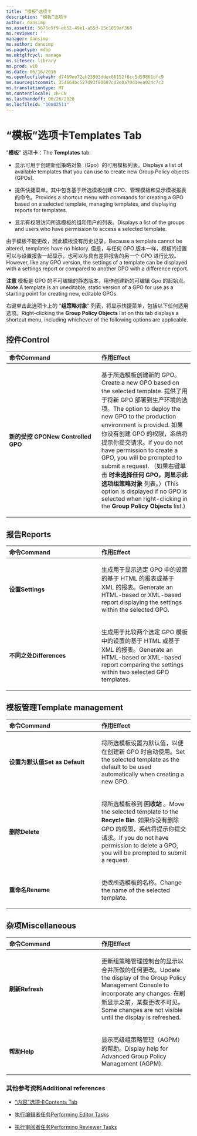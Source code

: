 ```yaml
---
title: “模板”选项卡
description: “模板”选项卡
author: dansimp
ms.assetid: 5676e9f9-eb52-49e1-a55d-15c1059af368
ms.reviewer: ''
manager: dansimp
ms.author: dansimp
ms.pagetype: mdop
ms.mktglfcycl: manage
ms.sitesec: library
ms.prod: w10
ms.date: 06/16/2016
ms.openlocfilehash: d7469ee72eb23903ddec66152f8cc5d59861dfc9
ms.sourcegitcommit: 354664bc527d93f80687cd2eba70d1eea024c7c3
ms.translationtype: MT
ms.contentlocale: zh-CN
ms.lasthandoff: 06/26/2020
ms.locfileid: "10802511"
---
```

# <span data-ttu-id="5b91b-103">“模板”选项卡</span><span class="sxs-lookup"><span data-stu-id="5b91b-103">Templates Tab</span></span>


<span data-ttu-id="5b91b-104">"**模板**" 选项卡：</span><span class="sxs-lookup"><span data-stu-id="5b91b-104">The **Templates** tab:</span></span>

-   <span data-ttu-id="5b91b-105">显示可用于创建新组策略对象（Gpo）的可用模板列表。</span><span class="sxs-lookup"><span data-stu-id="5b91b-105">Displays a list of available templates that you can use to create new Group Policy objects (GPOs).</span></span>

-   <span data-ttu-id="5b91b-106">提供快捷菜单，其中包含基于所选模板创建 GPO、管理模板和显示模板报表的命令。</span><span class="sxs-lookup"><span data-stu-id="5b91b-106">Provides a shortcut menu with commands for creating a GPO based on a selected template, managing templates, and displaying reports for templates.</span></span>

-   <span data-ttu-id="5b91b-107">显示有权限访问所选模板的组和用户的列表。</span><span class="sxs-lookup"><span data-stu-id="5b91b-107">Displays a list of the groups and users who have permission to access a selected template.</span></span>

<span data-ttu-id="5b91b-108">由于模板不能更改，因此模板没有历史记录。</span><span class="sxs-lookup"><span data-stu-id="5b91b-108">Because a template cannot be altered, templates have no history.</span></span> <span data-ttu-id="5b91b-109">但是，与任何 GPO 版本一样，模板的设置可以与设置报告一起显示，也可以与具有差异报告的另一个 GPO 进行比较。</span><span class="sxs-lookup"><span data-stu-id="5b91b-109">However, like any GPO version, the settings of a template can be displayed with a settings report or compared to another GPO with a difference report.</span></span>

<span data-ttu-id="5b91b-110">**注意** 模板是 GPO 的不可编辑的静态版本，用作创建新的可编辑 Gpo 的起始点。</span><span class="sxs-lookup"><span data-stu-id="5b91b-110">**Note** A template is an uneditable, static version of a GPO for use as a starting point for creating new, editable GPOs.</span></span>

 

<span data-ttu-id="5b91b-111">右键单击此选项卡上的 "**组策略对象**" 列表，将显示快捷菜单，包括以下任何适用选项。</span><span class="sxs-lookup"><span data-stu-id="5b91b-111">Right-clicking the **Group Policy Objects** list on this tab displays a shortcut menu, including whichever of the following options are applicable.</span></span>

## <span data-ttu-id="5b91b-112">控件</span><span class="sxs-lookup"><span data-stu-id="5b91b-112">Control</span></span>


<table>
<colgroup>
<col width="50%" />
<col width="50%" />
</colgroup>
<thead>
<tr class="header">
<th align="left"><span data-ttu-id="5b91b-113">命令</span><span class="sxs-lookup"><span data-stu-id="5b91b-113">Command</span></span></th>
<th align="left"><span data-ttu-id="5b91b-114">作用</span><span class="sxs-lookup"><span data-stu-id="5b91b-114">Effect</span></span></th>
</tr>
</thead>
<tbody>
<tr class="odd">
<td align="left"><p><strong><span data-ttu-id="5b91b-115">新的受控 GPO</span><span class="sxs-lookup"><span data-stu-id="5b91b-115">New Controlled GPO</span></span></strong></p></td>
<td align="left"><p><span data-ttu-id="5b91b-116">基于所选模板创建新的 GPO。</span><span class="sxs-lookup"><span data-stu-id="5b91b-116">Create a new GPO based on the selected template.</span></span> <span data-ttu-id="5b91b-117">提供了用于将新 GPO 部署到生产环境的选项。</span><span class="sxs-lookup"><span data-stu-id="5b91b-117">The option to deploy the new GPO to the production environment is provided.</span></span> <span data-ttu-id="5b91b-118">如果你没有创建 GPO 的权限，系统将提示你提交请求。</span><span class="sxs-lookup"><span data-stu-id="5b91b-118">If you do not have permission to create a GPO, you will be prompted to submit a request.</span></span> <span data-ttu-id="5b91b-119">（如果右键单击 <strong> 时未选择任何 GPO，则显示此选项组策略对象 </strong> 列表。）</span><span class="sxs-lookup"><span data-stu-id="5b91b-119">(This option is displayed if no GPO is selected when right-clicking in the <strong>Group Policy Objects</strong> list.)</span></span></p></td>
</tr>
</tbody>
</table>

 

## <span data-ttu-id="5b91b-120">报告</span><span class="sxs-lookup"><span data-stu-id="5b91b-120">Reports</span></span>


<table>
<colgroup>
<col width="50%" />
<col width="50%" />
</colgroup>
<thead>
<tr class="header">
<th align="left"><span data-ttu-id="5b91b-121">命令</span><span class="sxs-lookup"><span data-stu-id="5b91b-121">Command</span></span></th>
<th align="left"><span data-ttu-id="5b91b-122">作用</span><span class="sxs-lookup"><span data-stu-id="5b91b-122">Effect</span></span></th>
</tr>
</thead>
<tbody>
<tr class="odd">
<td align="left"><p><strong><span data-ttu-id="5b91b-123">设置</span><span class="sxs-lookup"><span data-stu-id="5b91b-123">Settings</span></span></strong></p></td>
<td align="left"><p><span data-ttu-id="5b91b-124">生成用于显示选定 GPO 中的设置的基于 HTML 的报表或基于 XML 的报表。</span><span class="sxs-lookup"><span data-stu-id="5b91b-124">Generate an HTML-based or XML-based report displaying the settings within the selected GPO.</span></span></p></td>
</tr>
<tr class="even">
<td align="left"><p><strong><span data-ttu-id="5b91b-125">不同之处</span><span class="sxs-lookup"><span data-stu-id="5b91b-125">Differences</span></span></strong></p></td>
<td align="left"><p><span data-ttu-id="5b91b-126">生成用于比较两个选定 GPO 模板中的设置的基于 HTML 或基于 XML 的报表。</span><span class="sxs-lookup"><span data-stu-id="5b91b-126">Generate an HTML-based or XML-based report comparing the settings within two selected GPO templates.</span></span></p></td>
</tr>
</tbody>
</table>

 

## <span data-ttu-id="5b91b-127">模板管理</span><span class="sxs-lookup"><span data-stu-id="5b91b-127">Template management</span></span>


<table>
<colgroup>
<col width="50%" />
<col width="50%" />
</colgroup>
<thead>
<tr class="header">
<th align="left"><span data-ttu-id="5b91b-128">命令</span><span class="sxs-lookup"><span data-stu-id="5b91b-128">Command</span></span></th>
<th align="left"><span data-ttu-id="5b91b-129">作用</span><span class="sxs-lookup"><span data-stu-id="5b91b-129">Effect</span></span></th>
</tr>
</thead>
<tbody>
<tr class="odd">
<td align="left"><p><strong><span data-ttu-id="5b91b-130">设置为默认值</span><span class="sxs-lookup"><span data-stu-id="5b91b-130">Set as Default</span></span></strong></p></td>
<td align="left"><p><span data-ttu-id="5b91b-131">将所选模板设置为默认值，以便在创建新 GPO 时自动使用。</span><span class="sxs-lookup"><span data-stu-id="5b91b-131">Set the selected template as the default to be used automatically when creating a new GPO.</span></span></p></td>
</tr>
<tr class="even">
<td align="left"><p><strong><span data-ttu-id="5b91b-132">删除</span><span class="sxs-lookup"><span data-stu-id="5b91b-132">Delete</span></span></strong></p></td>
<td align="left"><p><span data-ttu-id="5b91b-133">将所选模板移到 <strong> 回收站 </strong> 。</span><span class="sxs-lookup"><span data-stu-id="5b91b-133">Move the selected template to the <strong>Recycle Bin</strong>.</span></span> <span data-ttu-id="5b91b-134">如果你没有删除 GPO 的权限，系统将提示你提交请求。</span><span class="sxs-lookup"><span data-stu-id="5b91b-134">If you do not have permission to delete a GPO, you will be prompted to submit a request.</span></span></p></td>
</tr>
<tr class="odd">
<td align="left"><p><strong><span data-ttu-id="5b91b-135">重命名</span><span class="sxs-lookup"><span data-stu-id="5b91b-135">Rename</span></span></strong></p></td>
<td align="left"><p><span data-ttu-id="5b91b-136">更改所选模板的名称。</span><span class="sxs-lookup"><span data-stu-id="5b91b-136">Change the name of the selected template.</span></span></p></td>
</tr>
</tbody>
</table>

 

## <span data-ttu-id="5b91b-137">杂项</span><span class="sxs-lookup"><span data-stu-id="5b91b-137">Miscellaneous</span></span>


<table>
<colgroup>
<col width="50%" />
<col width="50%" />
</colgroup>
<thead>
<tr class="header">
<th align="left"><span data-ttu-id="5b91b-138">命令</span><span class="sxs-lookup"><span data-stu-id="5b91b-138">Command</span></span></th>
<th align="left"><span data-ttu-id="5b91b-139">作用</span><span class="sxs-lookup"><span data-stu-id="5b91b-139">Effect</span></span></th>
</tr>
</thead>
<tbody>
<tr class="odd">
<td align="left"><p><strong><span data-ttu-id="5b91b-140">刷新</span><span class="sxs-lookup"><span data-stu-id="5b91b-140">Refresh</span></span></strong></p></td>
<td align="left"><p><span data-ttu-id="5b91b-141">更新组策略管理控制台的显示以合并所做的任何更改。</span><span class="sxs-lookup"><span data-stu-id="5b91b-141">Update the display of the Group Policy Management Console to incorporate any changes.</span></span> <span data-ttu-id="5b91b-142">在刷新显示之前，某些更改不可见。</span><span class="sxs-lookup"><span data-stu-id="5b91b-142">Some changes are not visible until the display is refreshed.</span></span></p></td>
</tr>
<tr class="even">
<td align="left"><p><strong><span data-ttu-id="5b91b-143">帮助</span><span class="sxs-lookup"><span data-stu-id="5b91b-143">Help</span></span></strong></p></td>
<td align="left"><p><span data-ttu-id="5b91b-144">显示高级组策略管理（AGPM）的帮助。</span><span class="sxs-lookup"><span data-stu-id="5b91b-144">Display help for Advanced Group Policy Management (AGPM).</span></span></p></td>
</tr>
</tbody>
</table>

 

### <span data-ttu-id="5b91b-145">其他参考资料</span><span class="sxs-lookup"><span data-stu-id="5b91b-145">Additional references</span></span>

-   [<span data-ttu-id="5b91b-146">“内容”选项卡</span><span class="sxs-lookup"><span data-stu-id="5b91b-146">Contents Tab</span></span>](contents-tab.md)

-   [<span data-ttu-id="5b91b-147">执行编辑者任务</span><span class="sxs-lookup"><span data-stu-id="5b91b-147">Performing Editor Tasks</span></span>](performing-editor-tasks.md)

-   [<span data-ttu-id="5b91b-148">执行审阅者任务</span><span class="sxs-lookup"><span data-stu-id="5b91b-148">Performing Reviewer Tasks</span></span>](performing-reviewer-tasks.md)

 

 





